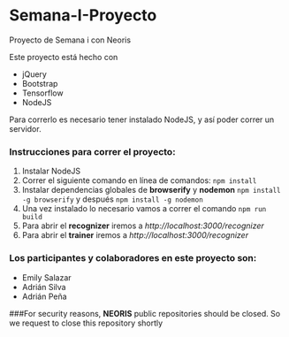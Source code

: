 # Semana-I-Proyecto
Proyecto de Semana i con Neoris

Este proyecto está hecho con
* jQuery
* Bootstrap
* Tensorflow
* NodeJS

Para correrlo es necesario tener instalado NodeJS, y así poder correr un servidor.


### Instrucciones para correr el proyecto:
1. Instalar NodeJS
2. Correr el siguiente comando en línea de comandos:
`npm install`
3. Instalar dependencias globales de **browserify** y **nodemon**
`npm install -g browserify` y después
`npm install -g nodemon`
4. Una vez instalado lo necesario vamos a correr el comando
`npm run build`
5. Para abrir el **recognizer** iremos a *http://localhost:3000/recognizer*
6. Para abrir el **trainer** iremos a *http://localhost:3000/recognizer*

### Los participantes y colaboradores en este proyecto son:
* Emily Salazar
* Adrián Silva
* Adrián Peña

###For security reasons, **NEORIS** public repositories should be closed. So we request to close this repository shortly

